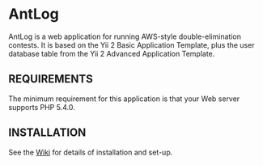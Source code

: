 AntLog 
======

AntLog is a web application for running AWS-style double-elimination contests. It is based on the Yii 2 
Basic Application Template, plus the user database table from the Yii 2 Advanced Application Template.


REQUIREMENTS
------------

The minimum requirement for this application is that your Web server supports PHP 5.4.0.


INSTALLATION
------------

See the [Wiki](https://github.com/GaryA/antlog/wiki) for details of installation and set-up.
